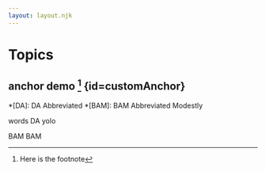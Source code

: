 ```yaml
---
layout: layout.njk
---
```

# Topics
## anchor demo [^1] {id=customAnchor}

[^1]: Here is the footnote

*[DA]: DA Abbreviated
*[BAM]: BAM Abbreviated Modestly

words DA yolo

BAM BAM

